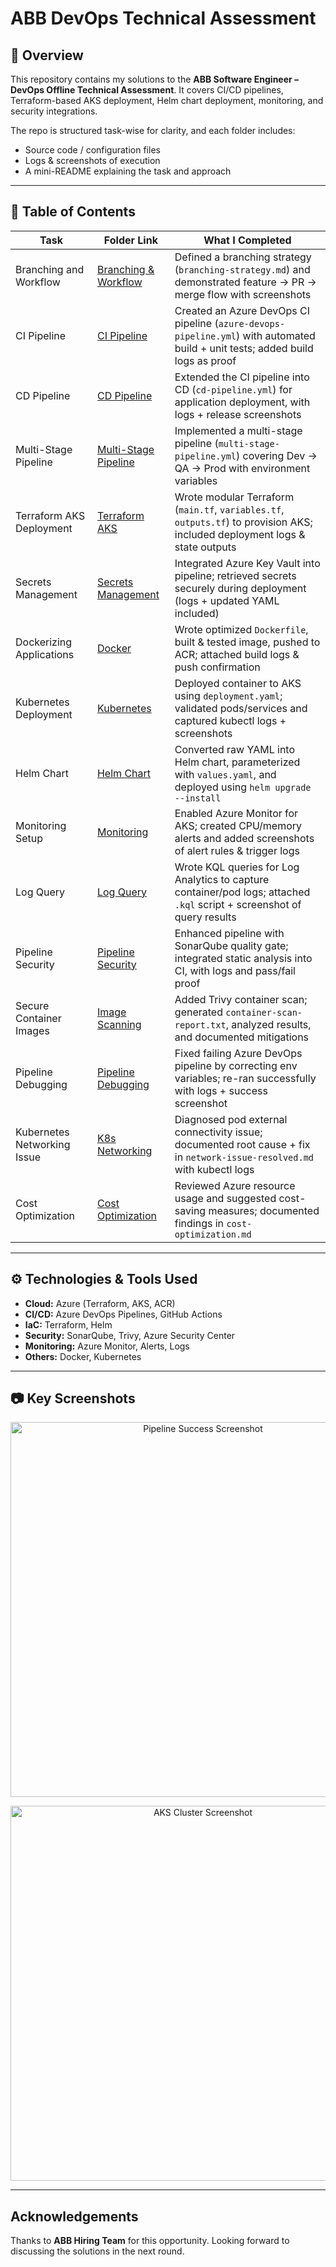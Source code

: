 # ABB DevOps Technical Assessment

## 📌 Overview

This repository contains my solutions to the **ABB Software Engineer – DevOps Offline Technical Assessment**.
It covers CI/CD pipelines, Terraform-based AKS deployment, Helm chart deployment, monitoring, and security integrations.

The repo is structured task-wise for clarity, and each folder includes:
* Source code / configuration files
* Logs & screenshots of execution
* A mini-README explaining the task and approach

---

## 📑 Table of Contents

| Task                        | Folder Link                                                      | What I Completed                                                                                                               |
| --------------------------- | ---------------------------------------------------------------- | ------------------------------------------------------------------------------------------------------------------------------ |
| Branching and Workflow      | [Branching & Workflow](Tasks/Branching%20%26%20Workflow)    | Defined a branching strategy (`branching-strategy.md`) and demonstrated feature → PR → merge flow with screenshots             |
| CI Pipeline                 | [CI Pipeline](Tasks/CI%20Pipeline)                    | Created an Azure DevOps CI pipeline (`azure-devops-pipeline.yml`) with automated build + unit tests; added build logs as proof |
| CD Pipeline                 | [CD Pipeline](Tasks/CD%20Pipeline)                    | Extended the CI pipeline into CD (`cd-pipeline.yml`) for application deployment, with logs + release screenshots               |
| Multi-Stage Pipeline        | [Multi-Stage Pipeline](Tasks/Multi-Stage%20Pipeline)  | Implemented a multi-stage pipeline (`multi-stage-pipeline.yml`) covering Dev → QA → Prod with environment variables            |
| Terraform AKS Deployment    | [Terraform AKS](Tasks/Terraform%20AKS)     | Wrote modular Terraform (`main.tf`, `variables.tf`, `outputs.tf`) to provision AKS; included deployment logs & state outputs   |
| Secrets Management          | [Secrets Management](Tasks/Secrets%20Management)      | Integrated Azure Key Vault into pipeline; retrieved secrets securely during deployment (logs + updated YAML included)          |
| Dockerizing Applications    | [Docker](Tasks/Docker)            | Wrote optimized `Dockerfile`, built & tested image, pushed to ACR; attached build logs & push confirmation                     |
| Kubernetes Deployment       | [Kubernetes](Tasks/KuberneteS)           | Deployed container to AKS using `deployment.yaml`; validated pods/services and captured kubectl logs + screenshots             |
| Helm Chart                  | [Helm Chart](Tasks/Helm%20Chart)                      | Converted raw YAML into Helm chart, parameterized with `values.yaml`, and deployed using `helm upgrade --install`              |
| Monitoring Setup            | [Monitoring](Tasks/Monitoring)                | Enabled Azure Monitor for AKS; created CPU/memory alerts and added screenshots of alert rules & trigger logs                   |
| Log Query                   | [Log Query](Tasks/Log%20Query)                        | Wrote KQL queries for Log Analytics to capture container/pod logs; attached `.kql` script + screenshot of query results        |
| Pipeline Security           | [Pipeline Security](Tasks/Pipeline%20Security)        | Enhanced pipeline with SonarQube quality gate; integrated static analysis into CI, with logs and pass/fail proof               |
| Secure Container Images     | [Image Scanning](Tasks/Image%20Scanning)     | Added Trivy container scan; generated `container-scan-report.txt`, analyzed results, and documented mitigations                |
| Pipeline Debugging          | [Pipeline Debugging](Tasks/Pipeline%20Debugging)      | Fixed failing Azure DevOps pipeline by correcting env variables; re-ran successfully with logs + success screenshot            |
| Kubernetes Networking Issue | [K8s Networking](Tasks/K8s%20Networking) | Diagnosed pod external connectivity issue; documented root cause + fix in `network-issue-resolved.md` with kubectl logs        |
| Cost Optimization           | [Cost Optimization](Tasks/Cost%20Optimization)        | Reviewed Azure resource usage and suggested cost-saving measures; documented findings in `cost-optimization.md`                |


---

## ⚙️ Technologies & Tools Used

* **Cloud:** Azure (Terraform, AKS, ACR)
* **CI/CD:** Azure DevOps Pipelines, GitHub Actions
* **IaC:** Terraform, Helm
* **Security:** SonarQube, Trivy, Azure Security Center
* **Monitoring:** Azure Monitor, Alerts, Logs
* **Others:** Docker, Kubernetes

---

## 📷 Key Screenshots

<p align="center">
  <img src="docs/pipeline-success.png" width="600" alt="Pipeline Success Screenshot">
</p>  

<p align="center">
  <img src="docs/aks-cluster.png" width="600" alt="AKS Cluster Screenshot">
</p>  

---

## Acknowledgements

Thanks to **ABB Hiring Team** for this opportunity. Looking forward to discussing the solutions in the next round.
